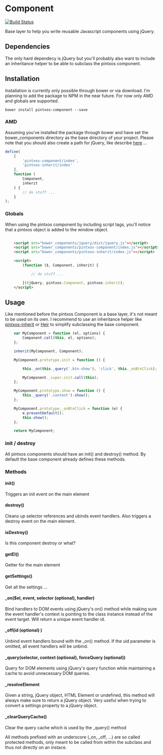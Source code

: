 # Component

[![Build Status](https://travis-ci.org/pintxos/Component.svg?branch=master)](https://travis-ci.org/pintxos/Component)

Base layer to help you write reusable Javascript components using jQuery.

## Dependencies

The only hard dependecy is jQuery but you'll probably also want to include an inheritance helper to be able to subclass the pintxos component.

## Installation

Installation is currently only possible through bower or via download. I'm planning to add the package to NPM in the near future. For now only AMD and globals are supported.

```
bower install pintxos-component --save
```

### AMD
Assuming you've installed the package through bower and have set the bower_components directory as the base directory of your project. Please note that you should also create a path for jQuery, like describe [here](http://requirejs.org/docs/jquery.html) ...

``` javascript
define(
	[
		'pintxos-component/index', 
		'pintxos-inherit/index'
	],
	function (
		Component,
		inherit
	) {
		// do stuff ...
	}
);
```

### Globals

When using the pintxos component by including script tags, you'll notice that a pintxos object is added to the window object. 

``` html
	
	<script src="bower_components/jquery/dist/jquery.js"></script>
	<script src="bower_components/pintxos-component/index.js"></script>
	<script src="bower_components/pintxos-inherit/index.js"></script>

	<script>
		(function ($, Component, inherit) {

			// do stuff ...

		})(jQuery, pintxos.Component, pintxos.inherit);
	</script>
```


## Usage

Like mentioned before the pintxos Component is a base layer, it's not meant to be used on its own. I recommend to use an inheritance helper like [pintxos-inherit](https://github.com/pintxos/inherit) or [Heir](https://github.com/Wolfy87/Heir) to simplify subclassing the base component.

```javascript
	var MyComponent = function (el, options) {
		Component.call(this, el, options);
	};

	inherit(MyComponent, Component);

	MyComponent.prototype.init = function () {

		this._on(this._query('.btn-show'), 'click', this._onBtnClick);

		MyComponent._super.init.call(this);
	};

	MyComponent.prototype.show = function () {
		this._query('.content').show();
	};

	MyComponent.prototype._onBtnClick = function (e) {
		e.preventDefault();
		this.show();
	};

	return MyComponent;
```
### init / destroy

All pintxos components should have an init() and destroy() method. By default the base component already defines these methods. 

### Methods

#### init()
Triggers an init event on the main element 

#### destroy()
Cleans up selector references and ubinds event handlers. Also triggers a destroy event on the main element.

#### isDestroy()
Is this component destroy or what?

#### getEl()
Getter for the main element

#### getSettings()
Get all the settings ...

#### _on($el, event, selector (optional), handler)
Bind handlers to DOM events using jQuery's on() method while making sure the event handler's context is pointing to the class instance instead of the event target. Will return a unique event handler id.

#### _off(id (optional) )
Unbind event handlers bound with the _on() method. If the uid parameter is omitted, all event handlers will be unbind.

#### _query(selector, context (optional), forceQuery (optional))
Query for DOM elements using jQuery's query function while maintaining a cache to avoid unnecessary DOM queries.

#### _resolveElement
Given a string, jQuery object, HTML Element or undefined, this method will always make sure to return a jQuery object. Very useful when trying to convert a settings property to a jQuery object.

#### _clearQueryCache()
Clear the query cache which is used by the _query() method

All methods prefixed with an underscore (_on, _off, ...) are so called protected methods, only meant to be called from within the subclass and thus not directly on an instace.

